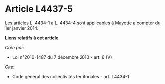 # Article L4437-5

Les articles L. 4434-1 à L. 4434-4 sont applicables à Mayotte à compter du 1er janvier 2014.

**Liens relatifs à cet article**

_Créé par_:

  - Loi n°2010-1487 du 7 décembre 2010 - art. 6 (V)

_Cite_:

  - Code général des collectivités territoriales - art. L4434-1
